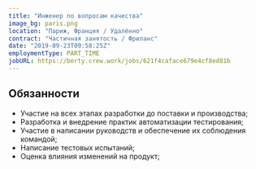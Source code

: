 ```yaml
---
title: "Инженер по вопросам качества"
image_bg: paris.png
location: "Париж, Франция / Удалённо"
contract: "Частичная занятость / Фриланс"
date: "2019-09-23T09:58:25Z"
employmentType: PART_TIME
jobURL: https://berty.crew.work/jobs/621f4caface679e4cf8ed81b
---
```


## Обязанности

* Участие на всех этапах разработки до поставки и производства;
* Разработка и внедрение практик автоматизации тестирования;
* Участие в написании руководств и обеспечение их соблюдения командой;
* Написание тестовых испытаний;
* Оценка влияния изменений на продукт;
